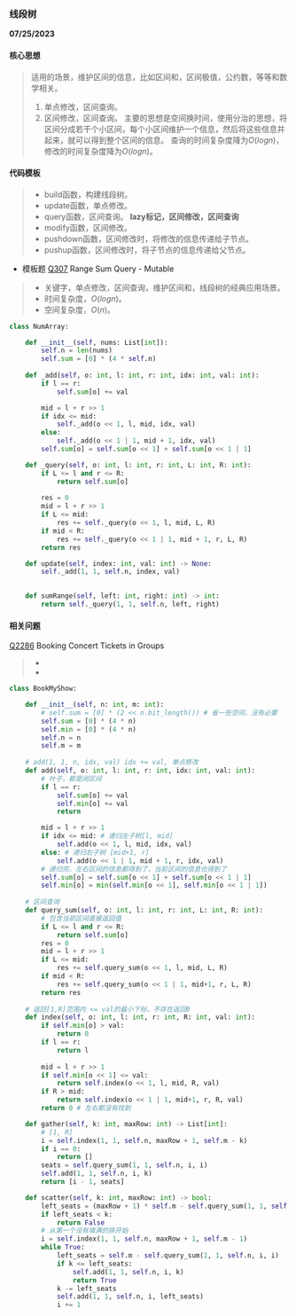 ### 线段树

**07/25/2023**

#### 核心思想
> 适用的场景，维护区间的信息，比如区间和，区间极值，公约数，等等和数学相关。
> 1. 单点修改，区间查询。
> 2. 区间修改，区间查询。
> 主要的思想是空间换时间，使用分治的思想，将区间分成若干个小区间，每个小区间维护一个信息，然后将这些信息并起来，就可以得到整个区间的信息。
> 查询的时间复杂度降为$`O(logn)`$，修改的时间复杂度降为$`O(logn)`$。

#### 代码模板 
> - build函数，构建线段树。
> - update函数，单点修改。
> - query函数，区间查询。
> **lazy标记，区间修改，区间查询**
> - modify函数，区间修改。
> - pushdown函数，区间修改时，将修改的信息传递给子节点。
> - pushup函数，区间修改时，将子节点的信息传递给父节点。
> 
- 模板题
[Q307] Range Sum Query - Mutable
> - 关键字，单点修改，区间查询，维护区间和，线段树的经典应用场景。
> - 时间复杂度，$`O(logn)`$。
> - 空间复杂度，$`O(n)`$。
>

```python
class NumArray:

    def __init__(self, nums: List[int]):
        self.n = len(nums)
        self.sum = [0] * (4 * self.n)
    
    def _add(self, o: int, l: int, r: int, idx: int, val: int):
        if l == r:
            self.sum[o] += val

        mid = l + r >> 1
        if idx <= mid:
            self._add(o << 1, l, mid, idx, val)
        else:
            self._add(o << 1 | 1, mid + 1, idx, val)
        self.sum[o] = self.sum[o << 1] + self.sum[o << 1 | 1]

    def _query(self, o: int, l: int, r: int, L: int, R: int):
        if L <= l and r <= R:
            return self.sum[o]
        
        res = 0
        mid = l + r >> 1
        if L <= mid:
            res += self._query(o << 1, l, mid, L, R)
        if mid < R:
            res += self._query(o << 1 | 1, mid + 1, r, L, R)
        return res 

    def update(self, index: int, val: int) -> None:
        self._add(1, 1, self.n, index, val)
        

    def sumRange(self, left: int, right: int) -> int:
        return self._query(1, 1, self.n, left, right)
```

#### 相关问题
[Q2286] Booking Concert Tickets in Groups
> -
> -
>

```python
class BookMyShow:

    def __init__(self, n: int, m: int):
        # self.sum = [0] * (2 << n.bit_length()) # 省一些空间，没有必要
        self.sum = [0] * (4 * n)
        self.min = [0] * (4 * n)
        self.n = n
        self.m = m
    
    # add(1, 1, n, idx, val) idx += val, 单点修改
    def add(self, o: int, l: int, r: int, idx: int, val: int):
        # 叶子，都是闭区间
        if l == r:
            self.sum[o] += val
            self.min[o] += val
            return

        mid = l + r >> 1
        if idx <= mid: # 递归左子树[l, mid]
            self.add(o << 1, l, mid, idx, val)
        else: # 递归右子树 [mid+1, r]
            self.add(o << 1 | 1, mid + 1, r, idx, val)
        # 递归完，左右区间的信息都得到了，当前区间的信息也得到了
        self.sum[o] = self.sum[o << 1] + self.sum[o << 1 | 1]
        self.min[o] = min(self.min[o << 1], self.min[o << 1 | 1])
    
    # 区间查询
    def query_sum(self, o: int, l: int, r: int, L: int, R: int):
        # 包含当前区间直接返回值
        if L <= l and r <= R:
            return self.sum[o]
        res = 0
        mid = l + r >> 1
        if L <= mid:
            res += self.query_sum(o << 1, l, mid, L, R)
        if mid < R:
            res += self.query_sum(o << 1 | 1, mid+1, r, L, R)
        return res
    
    # 返回[1,R]范围内 <= val的最小下标，不存在返回0
    def index(self, o: int, l: int, r: int, R: int, val: int):
        if self.min[o] > val:
            return 0 
        if l == r:
            return l 
        
        mid = l + r >> 1 
        if self.min[o << 1] <= val:
            return self.index(o << 1, l, mid, R, val)
        if R > mid:
            return self.index(o << 1 | 1, mid+1, r, R, val)
        return 0 # 左右都没有找到

    def gather(self, k: int, maxRow: int) -> List[int]:
        # [1, R]
        i = self.index(1, 1, self.n, maxRow + 1, self.m - k)
        if i == 0:
            return []
        seats = self.query_sum(1, 1, self.n, i, i)
        self.add(1, 1, self.n, i, k)
        return [i - 1, seats]

    def scatter(self, k: int, maxRow: int) -> bool:
        left_seats = (maxRow + 1) * self.m - self.query_sum(1, 1, self.n, 1, maxRow + 1)
        if left_seats < k:
            return False 
        # 从第一个没有填满的排开始
        i = self.index(1, 1, self.n, maxRow + 1, self.m - 1)
        while True:
            left_seats = self.m - self.query_sum(1, 1, self.n, i, i)
            if k <= left_seats:
                self.add(1, 1, self.n, i, k)
                return True 
            k -= left_seats
            self.add(1, 1, self.n, i, left_seats)
            i += 1
```

[//]: # 
   [Q2286]: <https://leetcode.com/problems/booking-concert-tickets-in-groups/>

   [Q307]: <https://leetcode.com/problems/range-sum-query-mutable/>
